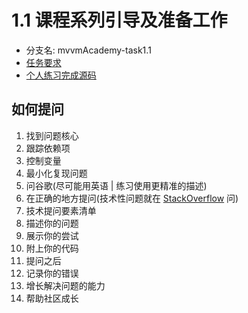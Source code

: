 # 1.1 课程系列引导及准备工作

* 分支名: mvvmAcademy-task1.1
* [任务要求](http://ife.baidu.com/course/detail/id/1)
* [个人练习完成源码](https://github.com/cycdpoCodeLab/ife-course-2018/tree/mvvmAcademy-task1.1)

## 如何提问
1. 找到问题核心
  1. 跟踪依赖项
  2. 控制变量
  3. 最小化复现问题
2. 问谷歌(尽可能用英语 | 练习使用更精准的描述)
3. 在正确的地方提问(技术性问题就在 [StackOverflow](https://stackoverflow.com) 问)
4. 技术提问要素清单
  1. 描述你的问题
  2. 展示你的尝试
  3. 附上你的代码
5. 提问之后
  1. 记录你的错误
  2. 增长解决问题的能力
  3. 帮助社区成长
